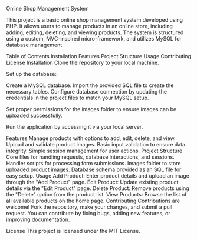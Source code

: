 Online Shop Management System

This project is a basic online shop management system developed using PHP. It allows users to manage products in an online store, including adding, editing, deleting, and viewing products. The system is structured using a custom, MVC-inspired micro-framework, and utilizes MySQL for database management.

Table of Contents
Installation
Features
Project Structure
Usage
Contributing
License
Installation
Clone the repository to your local machine.

Set up the database:

Create a MySQL database.
Import the provided SQL file to create the necessary tables.
Configure database connection by updating the credentials in the project files to match your MySQL setup.

Set proper permissions for the images folder to ensure images can be uploaded successfully.

Run the application by accessing it via your local server.

Features
Manage products with options to add, edit, delete, and view.
Upload and validate product images.
Basic input validation to ensure data integrity.
Simple session management for user actions.
Project Structure
Core files for handling requests, database interactions, and sessions.
Handler scripts for processing form submissions.
Images folder to store uploaded product images.
Database schema provided as an SQL file for easy setup.
Usage
Add Product: Enter product details and upload an image through the "Add Product" page.
Edit Product: Update existing product details via the "Edit Product" page.
Delete Product: Remove products using the "Delete" option from the product list.
View Products: Browse the list of all available products on the home page.
Contributing
Contributions are welcome! Fork the repository, make your changes, and submit a pull request. You can contribute by fixing bugs, adding new features, or improving documentation.

License
This project is licensed under the MIT License.
